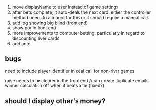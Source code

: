 1. move displayName to user instead of game settings
4. after bets complete, it auto-deals the next card. either the controller method needs to account for this
or it should require a manual call.
6. add jpg showing big blind (front end)
7. show pot in front end
8. more improvements to computer betting. particularly in regard to discounting river cards
9. add ante


## bugs
need to include player identifier in deal call for non-river games

raise needs to be clearer in the front end
//can create duplicate emails
winner calculation off when it beats a tie (fixed?)


## should I display other's money?